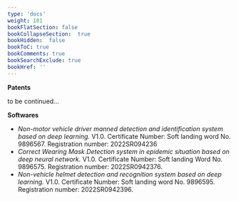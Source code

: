 ```yaml
---
type: 'docs'
weight: 101
bookFlatSection: false
bookCollapseSection:  true
bookHidden:  false
bookToC: true
bookComments: true
bookSearchExclude: true
bookHref: ''
---
```


**Patents**  

to be continued...

**Softwares**

* *Non-motor vehicle driver manned detection and identification system based on deep learning.* V1.0. Certificate Number: Soft landing word No. 9896567. Registration number: 2022SR094236
* *Correct Wearing Mask Detection system in epidemic situation based on deep neural network.* V1.0. Certificate Number: Soft landing Word No. 9896575. Registration number: 2022SR0942376.
* *Non-vehicle helmet detection and recognition system based on deep learning.* V1.0. Certificate Number: Soft landing word No. 9896595. Registration number: 2022SR0942396.
